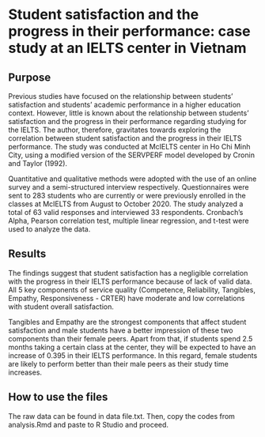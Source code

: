 # Student satisfaction and the progress in their performance: case study at an IELTS center in Vietnam

## Purpose
Previous studies have focused on the relationship between students’ satisfaction and students’ academic performance in a higher education context. However, little is known about the relationship between students’ satisfaction and the progress in their performance regarding studying for the IELTS. The author, therefore, gravitates towards exploring the correlation between student satisfaction and the progress in their IELTS performance. The study was conducted at McIELTS center in Ho Chi Minh City, using a modified version of the SERVPERF model developed by Cronin and Taylor (1992).

Quantitative and qualitative methods were adopted with the use of an online survey and a semi-structured interview respectively. Questionnaires were sent to 283 students who are currently or were previously enrolled in the classes at McIELTS from August to October 2020. The study analyzed a total of 63 valid responses and interviewed 33 respondents. Cronbach’s Alpha, Pearson correlation test, multiple linear regression, and t-test were used to analyze the data. 

## Results
The findings suggest that student satisfaction has a negligible correlation with the progress in their IELTS performance because of lack of valid data. All 5 key components of service quality (Competence, Reliability, Tangibles, Empathy, Responsiveness - CRTER) have moderate and low correlations with student overall satisfaction. 

Tangibles and Empathy are the strongest components that affect student satisfaction and male students have a better impression of these two components than their female peers. Apart from that, if students spend 2.5 months taking a certain class at the center, they will be expected to have an increase of 0.395 in their IELTS performance. In this  regard, female students are likely to perform better than their male peers as their study time increases.

## How to use the files
The raw data can be found in data file.txt. 
Then, copy the codes from analysis.Rmd and paste to R Studio and proceed.
